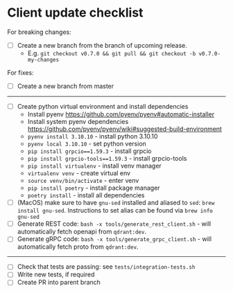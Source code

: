 # Client update checklist

For breaking changes:

* [ ] Create a new branch from the branch of upcoming release.
  * E.g. `git checkout v0.7.0 && git pull && git checkout -b v0.7.0-my-changes`

For fixes:

* [ ] Create a new branch from master

---

* [ ] Create python virtual environment and install dependencies
  * Install pyenv https://github.com/pyenv/pyenv#automatic-installer
  * Install system pyenv dependencies https://github.com/pyenv/pyenv/wiki#suggested-build-environment
  * `pyenv install 3.10.10` - install python 3.10.10
  * `pyenv local 3.10.10` - set python version
  * `pip install grpcio==1.59.3` - install grpcio
  * `pip install grpcio-tools==1.59.3` - install grpcio-tools
  * `pip install virtualenv` - install venv manager
  * `virtualenv venv` - create virtual env
  * `source venv/bin/activate` - enter venv
  * `pip install poetry` - install package manager
  * `poetry install` - install all dependencies
* [ ] (MacOS) make sure to have `gnu-sed` installed and aliased to `sed`: `brew install gnu-sed`. Instructions to set alias can be found via `brew info gnu-sed`
* [ ] Generate REST code: `bash -x tools/generate_rest_client.sh` - will automatically fetch openapi from `qdrant:dev`.
* [ ] Generate gRPC code: `bash -x tools/generate_grpc_client.sh` - will automatically fetch proto from `qdrant:dev`.

---

* [ ] Check that tests are passing: see `tests/integration-tests.sh`
* [ ] Write new tests, if required
* [ ] Create PR into parent branch
